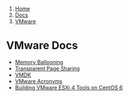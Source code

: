 <!-- -
Title: VMware Docs
Description: Docs about the VMware Virtualization Platform
First Published: 2015-04-27
- -->

<ol class="breadcrumb" itemprop="breadcrumb">
	<li><a href="/">Home</a></li>
	<li><a href="/docs/">Docs</a></li>
	<li><a href="/docs/vmware/">VMware</a></li>
</ol>

VMware Docs
===========

*   [Memory Ballooning][1]
*   [Transparent Page Sharing][2]
*   [VMDK][3]
*   [VMware Acronyms][4]
*   [Building VMware ESXi 4 Tools on CentOS 6][5]

<!-- Links -->
[1]: /docs/vmware/memory-ballooning.html "VMware Memory Balloning"
[2]: /docs/vmware/transparent-page-sharing.html "VMware Transparent Page Sharing"
[3]: /docs/vmware/vmdk.html "VMware VMDK"
[4]: /docs/vmware/vmware-acronyms.html "VMware Acronyms"
[5]: /docs/vmware/build-vmware-4-tools-on-centos-6.html "Building VMware ESXi 4 Tools on CentOS 6"
